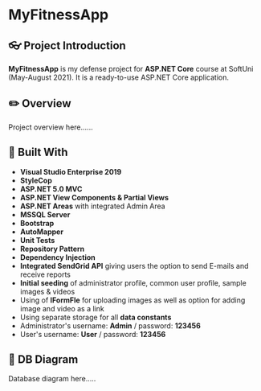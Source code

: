 # MyFitnessApp

## :eyeglasses: Project Introduction

**MyFitnessApp** is my defense project for **ASP.NET Core** course at SoftUni (May-August 2021). It is a ready-to-use ASP.NET Core application.

## :pencil2: Overview
Project overview here......

## :hammer: Built With
- **Visual Studio Enterprise 2019**
- **StyleCop**
- **ASP.NET 5.0 MVC**
- **ASP.NET View Components & Partial Views**
- **ASP.NET Areas** with integrated Admin Area
- **MSSQL Server**
- **Bootstrap**
- **AutoMapper**
- **Unit Tests**
- **Repository Pattern**
- **Dependency Injection**
- **Integrated SendGrid API** giving users the option to send E-mails and receive reports
- **Initial seeding** of administrator profile, common user profile, sample images & videos
- Using of **IFormFle** for uploading images as well as option for adding image and video as a link
- Using separate storage for all **data constants**
- Administrator's username: **Admin** / password: **123456**
- User's username: **User** / password: **123456**
## :wrench: DB Diagram
Database diagram here.....
